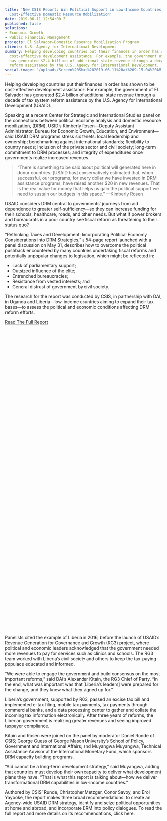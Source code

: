 ```yaml
---
title: 'New CSIS Report: Win Political Support in Low-Income Countries to Undertake
  Cost-Effective Domestic Resource Mobilization'
date: 2019-06-11 12:54:00 Z
published: false
solutions:
- Economic Growth
- Public Financial Management
projects: El Salvador—Domestic Resource Mobilization Program
clients: U.S. Agency for International Development
summary: Helping developing countries put their finances in order has shown to be
  cost-effective development assistance. For example, the government of El Salvador
  has generated $2.4 billion of additional state revenue through a decade of tax system
  reform assistance by the U.S. Agency for International Development.
social-image: "/uploads/Screen%20Shot%202019-06-11%20at%209.15.04%20AM.png"
---
```


Helping developing countries put their finances in order has shown to be cost-effective development assistance. For example, the government of El Salvador has generated $2.4 billion of additional state revenue through a decade of tax system reform assistance by the U.S. Agency for International Development (USAID).

Speaking at a recent Center for Strategic and International Studies panel on the connections between political economy analysis and domestic resource mobilization, (DRM), USID’s Kimberly Rosen—Deputy Assistant Administrator, Bureau for Economic Growth, Education, and Environment—said USAID DRM programs stress six tenets: local leadership and ownership; benchmarking against international standards; flexibility to country needs; inclusion of the private sector and civil society; long-term commitment to DRM processes; and integrity of expenditures once governments realize increased revenues.

> “There is something to be said about political will generated here in donor countries. [USAID has] conservatively estimated that, when successful, our programs, for every dollar we have invested in DRM assistance programs, have raised another $20 in new revenues. That is the real value for money that helps us gain the political support we need to sustain our budgets in this space.” —Kimberly Rosen

USAID considers DRM central to governments’ journeys from aid dependence to greater self-sufficiency—so they can increase funding for their schools, healthcare, roads, and other needs. But what if power brokers and bureaucrats in a poor country see fiscal reform as threatening to their status quo?

“Rethinking Taxes and Development: Incorporating Political Economy Considerations into DRM Strategies,” a 54-page report launched with a panel discussion on May 31, describes how to overcome the political pushback encountered by many countries undertaking fiscal reforms and potentially unpopular changes to legislation, which might be reflected in:

* Lack of parliamentary support;
* Outsized influence of the elite;
* Entrenched bureaucracies;
* Resistance from vested interests; and
* General distrust of government by civil society.

The research for the report was conducted by CSIS, in partnership with DAI, in Uganda and Liberia—low-income countries aiming to expand their tax bases—to assess the political and economic conditions affecting DRM reform efforts.

<a href="https://www.csis.org/analysis/rethinking-taxes-and-development-incorporating-political-economy-considerations-drm" target="blank" class="primary-block--button expert-button">Read The Full Report <svg class="redirect" viewBox="0 0 36 70" preserveAspectRatio="xMinYMax meet"><use xlink:href="#redirect"></use></svg></a>

Panelists cited the example of Liberia in 2016, before the launch of USAID’s Revenue Generation for Governance and Growth (RG3) project, where political and economic leaders acknowledged that the government needed more revenues to pay for services such as clinics and schools. The RG3 team worked with Liberia’s civil society and others to keep the tax-paying populace educated and informed. 

“We were able to engage the government and build consensus on the most important reforms,” said DAI’s Alexander Kitain, the RG3 Chief of Party. “In the end, what was important was that [Liberia’s leaders] were prepared for the change, and they knew what they signed up for.” 

Liberia’s government, supported by RG3, passed an excise tax bill and implemented e-tax filing, mobile tax payments, tax payments through commercial banks, and a data processing center to gather and collate the incoming tax information electronically. After three years of reforms, the Liberian government is realizing greater revenues and seeing improved taxpayer compliance.

Kitain and Rosen were joined on the panel by moderator Daniel Runde of CSIS; George Guess of George Mason University’s School of Policy, Government and International Affairs; and Muyangwa Muyangwa, Technical Assistance Advisor at the International Monetary Fund, which sponsors DRM capacity building programs.

“Aid cannot be a long-term development strategy,” said Muyangwa, adding that countries must develop their own capacity to deliver what development plans they have. “That is what this report is talking about—how we deliver transformational DRM capabilities in low-income countries.”

Authored by CSIS’ Runde, Christopher Metzger, Conor Savoy, and Erol Yayboke, the report makes three broad recommendations: to create an Agency-wide USAID DRM strategy, identify and seize political opportunities at home and abroad, and incorporate DRM into policy dialogues. To read the full report and more details on its recommendations, click here.



